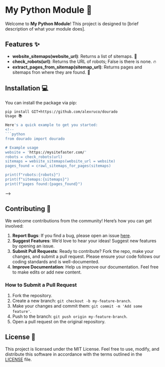 # My Python Module 🚀

Welcome to **My Python Module**! This project is designed to [brief description of what your module does].

## Features ✨

- **website_sitemaps(website_url)**: Returns a list of sitemaps. 🎉
- **check_robots(url)**: Returns the URL of robots; False is there is none. 🔥
- **extract_pages_from_sitemap(sitemap_url)**: Returns pages and sitemaps fron where they are found. 🌟

## Installation 💻

You can install the package via pip:

```bash
pip install GIT+https://github.com/alexruco/dourado
Usage 📚

Here's a quick example to get you started:
<!--
```python
from dourado import dourado

# Example usage
website = 'https://mysitefaster.com/'
robots = check_robots(url)
sitemaps = website_sitemaps(website_url = website)
pages_found = crawl_sitemaps_for_pages(sitemaps)

print(f"robots:{robots}")  
print(f"sitemaps:{sitemaps}")
print(f"pages found:{pages_found}")

```
-->


## Contributing 🤝

We welcome contributions from the community! Here’s how you can get involved:

1. **Report Bugs**: If you find a bug, please open an issue [here](https://github.com/alexruco/dourado/issues).
2. **Suggest Features**: We’d love to hear your ideas! Suggest new features by opening an issue.
3. **Submit Pull Requests**: Ready to contribute? Fork the repo, make your changes, and submit a pull request. Please ensure your code follows our coding standards and is well-documented.
4. **Improve Documentation**: Help us improve our documentation. Feel free to make edits or add new content.

### How to Submit a Pull Request

1. Fork the repository.
2. Create a new branch: `git checkout -b my-feature-branch`.
3. Make your changes and commit them: `git commit -m 'Add some feature'`.
4. Push to the branch: `git push origin my-feature-branch`.
5. Open a pull request on the original repository.

## License 📄

This project is licensed under the MIT License. Feel free to use, modify, and distribute this software in accordance with the terms outlined in the [LICENSE](LICENSE) file.

